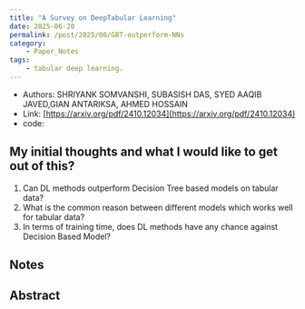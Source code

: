 ```yaml
---
title: "A Survey on DeepTabular Learning"
date: 2025-06-20
permalink: /post/2025/06/GBT-outperform-NNs
category: 
    - Paper_Notes
tags:
    - tabular deep learning.
---
```


- Authors: SHRIYANK SOMVANSHI, SUBASISH DAS, SYED AAQIB JAVED,GIAN ANTARIKSA, AHMED HOSSAIN
- Link: [https://arxiv.org/pdf/2410.12034](https://arxiv.org/pdf/2410.12034)
- code: 

## My initial thoughts and what I would like to get out of this? 

1. Can DL methods outperform Decision Tree based models on tabular data? 
2. What is the common reason between different models which works well for tabular data? 
3. In terms of training time, does DL methods have any chance against Decision Based Model? 


## Notes
**Abstract**
- 
